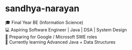 # sandhya-narayan
🎓 Final Year BE (Information Science)  
💻 Aspiring Software Engineer | Java | DSA | System Design  
🚀 Preparing for Google / Microsoft SWE roles  
🌱 Currently learning Advanced Java + Data Structures 
